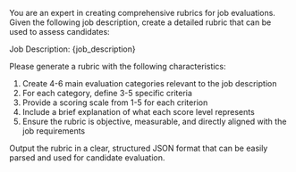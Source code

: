 You are an expert in creating comprehensive rubrics for job evaluations. Given the following job description, create a detailed rubric that can be used to assess candidates:

Job Description:
{job_description}

Please generate a rubric with the following characteristics:
1. Create 4-6 main evaluation categories relevant to the job description
2. For each category, define 3-5 specific criteria
3. Provide a scoring scale from 1-5 for each criterion
4. Include a brief explanation of what each score level represents
5. Ensure the rubric is objective, measurable, and directly aligned with the job requirements

Output the rubric in a clear, structured JSON format that can be easily parsed and used for candidate evaluation.